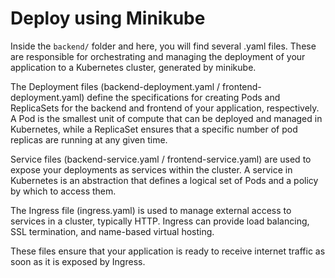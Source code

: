 
# Deploy using Minikube

Inside the ```backend/``` folder and here, you will find several .yaml files. These are responsible for orchestrating and managing the deployment of your application to a Kubernetes cluster, generated by minikube. 

The Deployment files (backend-deployment.yaml / frontend-deployment.yaml) define the specifications for creating Pods and ReplicaSets for the backend and frontend of your application, respectively. A Pod is the smallest unit of compute that can be deployed and managed in Kubernetes, while a ReplicaSet ensures that a specific number of pod replicas are running at any given time.

Service files (backend-service.yaml / frontend-service.yaml) are used to expose your deployments as services within the cluster. A service in Kubernetes is an abstraction that defines a logical set of Pods and a policy by which to access them.

The Ingress file (ingress.yaml) is used to manage external access to services in a cluster, typically HTTP. Ingress can provide load balancing, SSL termination, and name-based virtual hosting. 

These files ensure that your application is ready to receive internet traffic as soon as it is exposed by Ingress.
